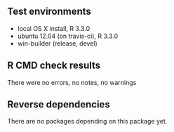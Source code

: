 ## Test environments

* local OS X install, R 3.3.0
* ubuntu 12.04 (on travis-ci), R 3.3.0
* win-builder (release, devel)

## R CMD check results

There were no errors, no notes, no warnings

## Reverse dependencies

There are no packages depending on this package yet.

